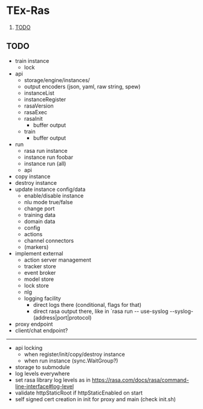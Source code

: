 # TEx-Ras

1. [TODO](#todo)

## TODO

* train instance
  * lock
* api
  * storage/engine/instances/
  * output encoders (json, yaml, raw string, spew)
  * instanceList
  * instanceRegister
  * rasaVersion
  * rasaExec
  * rasaInit
    * buffer output
  * train
    * buffer output
* run
  * rasa run instance
  * instance run foobar
  * instance run (all)
  * api
* copy instance
* destroy instance
* update instance config/data
  * enable/disable instance
  * nlu mode true/false
  * change port
  * training data
  * domain data
  * config
  * actions
  * channel connectors
  * (markers)
* implement external
  * action server management
  * tracker store
  * event broker
  * model store
  * lock store
  * nlg
  * logging facility
    * direct logs there (conditional, flags for that)
    * direct rasa output there, like in `rasa run -- use-syslog --syslog-(address|port|protocol)
* proxy endpoint
* client/chat endpoint?

---

* api locking
  * when register/init/copy/destroy instance
  * when run instance (sync.WaitGroup?)
* storage to submodule
* log levels everywhere
* set rasa library log levels as in <https://rasa.com/docs/rasa/command-line-interface#log-level>
* validate httpStaticRoot if httpStaticEnabled on start
* self signed cert creation in init for proxy and main (check init.sh)
